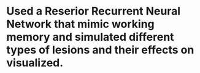 # Used a Reserior Recurrent Neural Network that mimic working memory and simulated different types of lesions and their effects on visualized.
